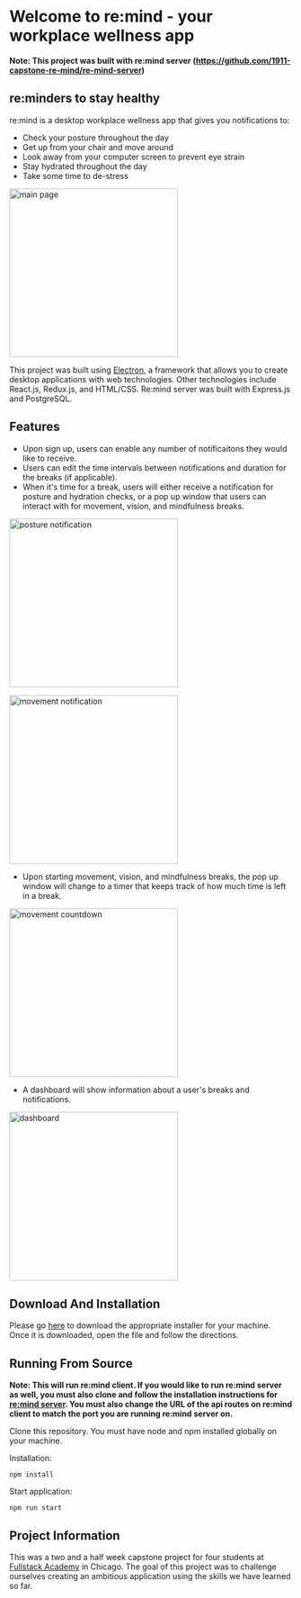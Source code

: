 # Welcome to re:mind - your workplace wellness app

**Note: This project was built with re:mind server (https://github.com/1911-capstone-re-mind/re-mind-server)**

## re:minders to stay healthy

re:mind is a desktop workplace wellness app that gives you notifications to:

* Check your posture throughout the day
* Get up from your chair and move around
* Look away from your computer screen to prevent eye strain
* Stay hydrated throughout the day
* Take some time to de-stress

<image alt="main page" src="./readmeImages/main.png" width="300px">

This project was built using [Electron](https://www.electronjs.org), a framework that allows you to create desktop applications with web technologies. Other technologies include React.js, Redux.js, and HTML/CSS. Re:mind server was built with Express.js and PostgreSQL.

## Features

* Upon sign up, users can enable any number of notificaitons they would like to receive.
* Users can edit the time intervals between notifications and duration for the breaks (if applicable).
* When it's time for a break, users will either receive a notification for posture and hydration checks, or a pop up window that users can interact with for movement, vision, and mindfulness breaks.

<image alt="posture notification" src="./readmeImages/posture_notif.png" width="300px"><br/>

<image alt="movement notification" src="./readmeImages/movement_notif.png" width="300px">

* Upon starting movement, vision, and mindfulness breaks, the pop up window will change to a timer that keeps track of how much time is left in a break.

<image alt="movement countdown" src="./readmeImages/movement_countdown.png" width="300px">

* A dashboard will show information about a user's breaks and notifications.

<image alt="dashboard" src="./readmeImages/dashboard.png" width="300px">

## Download And Installation

Please go [here](https://drive.google.com/drive/u/0/folders/1xe70x3y9t4lIF8oBOLPZfPCGqrMJmhoC) to download the appropriate installer for your machine. Once it is downloaded, open the file and follow the directions.

## Running From Source

**Note: This will run re:mind client. If you would like to run re:mind server as well, you must also clone and follow the installation instructions for [re:mind server](https://github.com/1911-capstone-re-mind/re-mind-server). You must also change the URL of the api routes on re:mind client to match the port you are running re:mind server on.**

Clone this repository. You must have node and npm installed globally on your machine.

Installation:

`npm install`

Start application:

`npm run start`

## Project Information

This was a two and a half week capstone project for four students at [Fullstack Academy](https://www.fullstackacademy.com) in Chicago. The goal of this project was to challenge ourselves creating an ambitious application using the skills we have learned so far.
